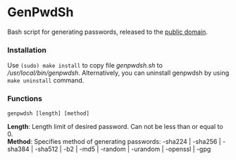 # GenPwdSh

Bash script for generating passwords, released to the [public domain](LICENSE).

### Installation
Use ```(sudo) make install``` to copy file *genpwdsh.sh* to */usr/local/bin/genpwdsh*. Alternatively, you can uninstall genpwdsh by using ```make uninstall``` command.

### Functions
```genpwdsh [length] [method]```

**Length**: Length limit of desired password. Can not be less than or equal to 0.</br>
**Method**: Specifies method of generating passwords: -sha224 | -sha256 | -sha384 | -sha512 | -b2 | -md5 | -random | -urandom | -openssl | -gpg
